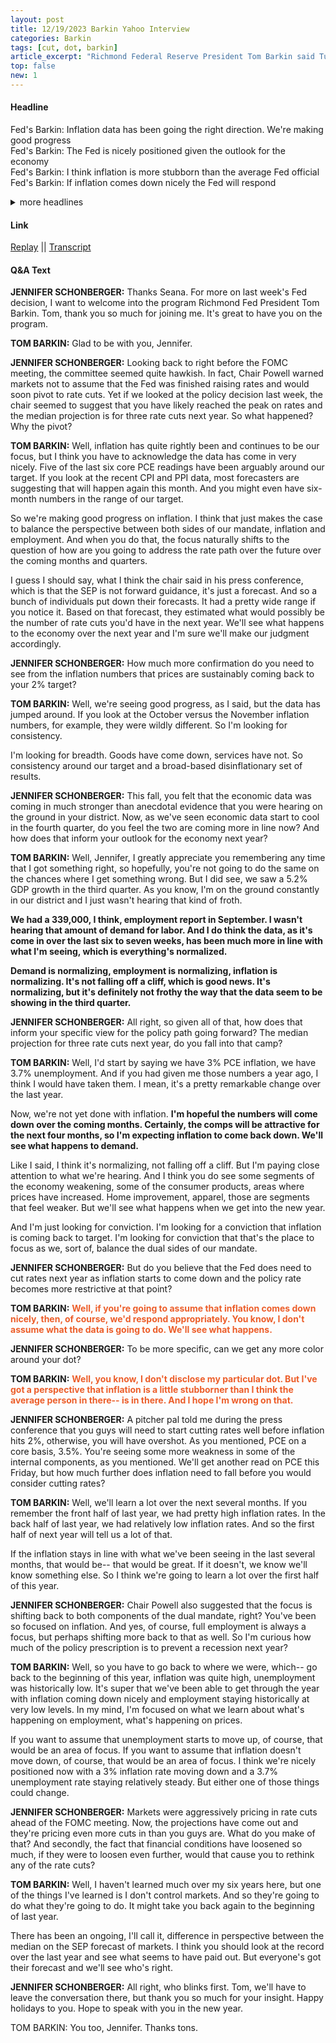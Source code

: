 ```yaml
---
layout: post
title: 12/19/2023 Barkin Yahoo Interview
categories: Barkin
tags: [cut, dot, barkin]
article_excerpt: "Richmond Federal Reserve President Tom Barkin said Tuesday the central bank has made good progress on bringing down inflation, but he needs to see more consistency in the data before rate cuts can begin."
top: false
new: 1
---
```

#### Headline
Fed's Barkin: Inflation data has been going the right direction. We're making good progress  
Fed's Barkin: The Fed is nicely positioned given the outlook for the economy  
Fed's Barkin: I think inflation is more stubborn than the average Fed official  
Fed's Barkin: If inflation comes down nicely the Fed will respond  
<details>
  <summary>more headlines</summary>
Fed's Barkin: I expect inflation to cool further
Fed's Barkin: The retreat in inflation is remarkable
Fed's Barkin: The economy is not as frothy as data had suggested
Fed's Barkin: I am looking for consistency and breadth in inflation data
Fed's Barkin: Demand and inflation are normalizing
Fed's Barkin: The Fed SEP are not guidance, just a forecast
Fed's Barkin: I am looking for conviction that inflation is coming back to target
Fed's Barkin: I see signs of weakening in some parts of consumer economy
</details>

#### Link
[Replay](https://finance.yahoo.com/video/feds-barkin-seeking-conviction-inflation-175331865.html) ||
[Transcript](https://finance.yahoo.com/video/feds-barkin-seeking-conviction-inflation-175331865.html)
#### Q&A Text
<b>JENNIFER SCHONBERGER:</b> Thanks Seana. For more on last week's Fed decision, I want to welcome into the program Richmond Fed President Tom Barkin. Tom, thank you so much for joining me. It's great to have you on the program.

<b>TOM BARKIN:</b> Glad to be with you, Jennifer.

<b>JENNIFER SCHONBERGER:</b> Looking back to right before the FOMC meeting, the committee seemed quite hawkish. In fact, Chair Powell warned markets not to assume that the Fed was finished raising rates and would soon pivot to rate cuts. Yet if we looked at the policy decision last week, the chair seemed to suggest that you have likely reached the peak on rates and the median projection is for three rate cuts next year. So what happened? Why the pivot?

<b>TOM BARKIN:</b> Well, inflation has quite rightly been and continues to be our focus, but I think you have to acknowledge the data has come in very nicely. Five of the last six core PCE readings have been arguably around our target. If you look at the recent CPI and PPI data, most forecasters are suggesting that will happen again this month. And you might even have six-month numbers in the range of our target.

So we're making good progress on inflation. I think that just makes the case to balance the perspective between both sides of our mandate, inflation and employment. And when you do that, the focus naturally shifts to the question of how are you going to address the rate path over the future over the coming months and quarters.

I guess I should say, what I think the chair said in his press conference, which is that the SEP is not forward guidance, it's just a forecast. And so a bunch of individuals put down their forecasts. It had a pretty wide range if you notice it. Based on that forecast, they estimated what would possibly be the number of rate cuts you'd have in the next year. We'll see what happens to the economy over the next year and I'm sure we'll make our judgment accordingly.

<b>JENNIFER SCHONBERGER:</b> How much more confirmation do you need to see from the inflation numbers that prices are sustainably coming back to your 2% target?

<b>TOM BARKIN:</b> Well, we're seeing good progress, as I said, but the data has jumped around. If you look at the October versus the November inflation numbers, for example, they were wildly different. So I'm looking for consistency.

I'm looking for breadth. Goods have come down, services have not. So consistency around our target and a broad-based disinflationary set of results.

<b>JENNIFER SCHONBERGER:</b> This fall, you felt that the economic data was coming in much stronger than anecdotal evidence that you were hearing on the ground in your district. Now, as we've seen economic data start to cool in the fourth quarter, do you feel the two are coming more in line now? And how does that inform your outlook for the economy next year?

<b>TOM BARKIN:</b> Well, Jennifer, I greatly appreciate you remembering any time that I got something right, so hopefully, you're not going to do the same on the chances where I get something wrong. But I did see, we saw a 5.2% GDP growth in the third quarter. As you know, I'm on the ground constantly in our district and I just wasn't hearing that kind of froth.

**We had a 339,000, I think, employment report in September. I wasn't hearing that amount of demand for labor. And I do think the data, as it's come in over the last six to seven weeks, has been much more in line with what I'm seeing, which is everything's normalized.**

**Demand is normalizing, employment is normalizing, inflation is normalizing. It's not falling off a cliff, which is good news. It's normalizing, but it's definitely not frothy the way that the data seem to be showing in the third quarter.**

<b>JENNIFER SCHONBERGER:</b> All right, so given all of that, how does that inform your specific view for the policy path going forward? The median projection for three rate cuts next year, do you fall into that camp?

<b>TOM BARKIN:</b> Well, I'd start by saying we have 3% PCE inflation, we have 3.7% unemployment. And if you had given me those numbers a year ago, I think I would have taken them. I mean, it's a pretty remarkable change over the last year.

Now, we're not yet done with inflation. **I'm hopeful the numbers will come down over the coming months. Certainly, the comps will be attractive for the next four months, so I'm expecting inflation to come back down. We'll see what happens to demand.**

Like I said, I think it's normalizing, not falling off a cliff. But I'm paying close attention to what we're hearing. And I think you do see some segments of the economy weakening, some of the consumer products, areas where prices have increased. Home improvement, apparel, those are segments that feel weaker. But we'll see what happens when we get into the new year.

And I'm just looking for conviction. I'm looking for a conviction that inflation is coming back to target. I'm looking for conviction that that's the place to focus as we, sort of, balance the dual sides of our mandate.

<b>JENNIFER SCHONBERGER:</b> But do you believe that the Fed does need to cut rates next year as inflation starts to come down and the policy rate becomes more restrictive at that point?

<b>TOM BARKIN:</b> <span style="color:#ec5e2a;"><strong>Well, if you're going to assume that inflation comes down nicely, then, of course, we'd respond appropriately. You know, I don't assume what the data is going to do. We'll see what happens.</strong></span>

<b>JENNIFER SCHONBERGER:</b> To be more specific, can we get any more color around your dot?

<b>TOM BARKIN:</b> <span style="color:#ec5e2a;"><strong>Well, you know, I don't disclose my particular dot. But I've got a perspective that inflation is a little stubborner than I think the average person in there-- is in there. And I hope I'm wrong on that.</strong></span>

<b>JENNIFER SCHONBERGER:</b> A pitcher pal told me during the press conference that you guys will need to start cutting rates well before inflation hits 2%, otherwise, you will have overshot. As you mentioned, PCE on a core basis, 3.5%. You're seeing some more weakness in some of the internal components, as you mentioned. We'll get another read on PCE this Friday, but how much further does inflation need to fall before you would consider cutting rates?

<b>TOM BARKIN:</b> Well, we'll learn a lot over the next several months. If you remember the front half of last year, we had pretty high inflation rates. In the back half of last year, we had relatively low inflation rates. And so the first half of next year will tell us a lot of that.

If the inflation stays in line with what we've been seeing in the last several months, that would be-- that would be great. If it doesn't, we know we'll know something else. So I think we're going to learn a lot over the first half of this year.

<b>JENNIFER SCHONBERGER:</b> Chair Powell also suggested that the focus is shifting back to both components of the dual mandate, right? You've been so focused on inflation. And yes, of course, full employment is always a focus, but perhaps shifting more back to that as well. So I'm curious how much of the policy prescription is to prevent a recession next year?

<b>TOM BARKIN:</b> Well, so you have to go back to where we were, which-- go back to the beginning of this year, inflation was quite high, unemployment was historically low. It's super that we've been able to get through the year with inflation coming down nicely and employment staying historically at very low levels. In my mind, I'm focused on what we learn about what's happening on employment, what's happening on prices.

If you want to assume that unemployment starts to move up, of course, that would be an area of focus. If you want to assume that inflation doesn't move down, of course, that would be an area of focus. I think we're nicely positioned now with a 3% inflation rate moving down and a 3.7% unemployment rate staying relatively steady. But either one of those things could change.

<b>JENNIFER SCHONBERGER:</b> Markets were aggressively pricing in rate cuts ahead of the FOMC meeting. Now, the projections have come out and they're pricing even more cuts in than you guys are. What do you make of that? And secondly, the fact that financial conditions have loosened so much, if they were to loosen even further, would that cause you to rethink any of the rate cuts?

<b>TOM BARKIN:</b> Well, I haven't learned much over my six years here, but one of the things I've learned is I don't control markets. And so they're going to do what they're going to do. It might take you back again to the beginning of last year.

There has been an ongoing, I'll call it, difference in perspective between the median on the SEP forecast of markets. I think you should look at the record over the last year and see what seems to have paid out. But everyone's got their forecast and we'll see who's right.

<b>JENNIFER SCHONBERGER:</b> All right, who blinks first. Tom, we'll have to leave the conversation there, but thank you so much for your insight. Happy holidays to you. Hope to speak with you in the new year.

TOM BARKIN: You too, Jennifer. Thanks tons.




